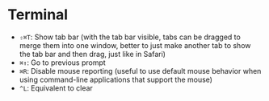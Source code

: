 # Terminal

- `⇧⌘T`: Show tab bar (with the tab bar visible, tabs can be dragged to merge them into one window, better to just make another tab to show the tab bar and then drag, just like in Safari)
- `⌘↑`: Go to previous prompt
- `⌘R`: Disable mouse reporting (useful to use default mouse behavior when using command-line applications that support the mouse)
- `^L`: Equivalent to clear
